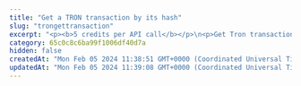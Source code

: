 ```yaml
---
title: "Get a TRON transaction by its hash"
slug: "trongettransaction"
excerpt: "<p><b>5 credits per API call</b></p>\n<p>Get Tron transaction by hash.</p>"
category: 65c0c8c6ba99f1006df40d7a
hidden: false
createdAt: "Mon Feb 05 2024 11:38:51 GMT+0000 (Coordinated Universal Time)"
updatedAt: "Mon Feb 05 2024 11:39:08 GMT+0000 (Coordinated Universal Time)"
---
```

